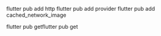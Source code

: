 <!-- thêm thư viện -->
flutter pub add http
flutter pub add provider
flutter pub add cached_network_image

flutter pub getflutter pub get